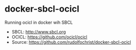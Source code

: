 # docker-sbcl-ocicl 

Running ocicl in docker wih SBCL

- SBCL: http://www.sbcl.org
- OCICL: https://github.com/ocicl/ocicl
- Source: https://github.com/rudolfochrist/docker-sbcl-ocicl
